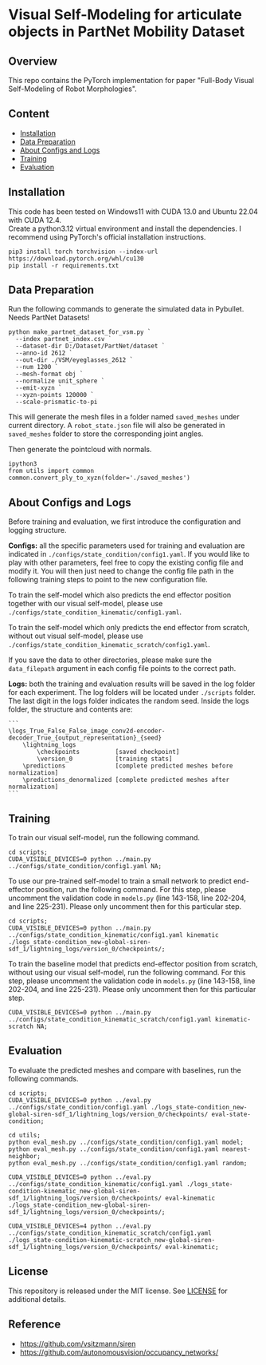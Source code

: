 # Visual Self-Modeling for articulate objects in PartNet Mobility Dataset

## Overview
This repo contains the PyTorch implementation for paper "Full-Body Visual Self-Modeling of Robot Morphologies".


## Content

- [Installation](#installation)
- [Data Preparation](#data-preparation)
- [About Configs and Logs](#about-configs-and-logs)
- [Training](#training)
- [Evaluation](#evaluation)

## Installation

This code has been tested on Windows11 with CUDA 13.0 and Ubuntu 22.04 with CUDA 12.4.  
Create a python3.12 virtual environment and install the dependencies. I recommend using PyTorch's official installation instructions.

```
pip3 install torch torchvision --index-url https://download.pytorch.org/whl/cu130
pip install -r requirements.txt
```

## Data Preparation

Run the following commands to generate the simulated data in Pybullet. Needs PartNet Datasets!

```
python make_partnet_dataset_for_vsm.py `
  --index partnet_index.csv `
  --dataset-dir D:/Dataset/PartNet/dataset `
  --anno-id 2612 `
  --out-dir ./VSM/eyeglasses_2612 `
  --num 1200 `
  --mesh-format obj `
  --normalize unit_sphere `
  --emit-xyzn `
  --xyzn-points 120000 `
  --scale-prismatic-to-pi
```

This will generate the mesh files in a folder named `saved_meshes` under current directory. A `robot_state.json` file will also be generated in `saved_meshes` folder to store the corresponding joint angles.

Then generate the pointcloud with normals.

```
ipython3
from utils import common
common.convert_ply_to_xyzn(folder='./saved_meshes')
```

## About Configs and Logs

Before training and evaluation, we first introduce the configuration and logging structure.

**Configs:** all the specific parameters used for training and evaluation are indicated in `./configs/state_condition/config1.yaml`. If you would like to play with other parameters, feel free to copy the existing config file and modify it. You will then just need to change the config file path in the following training steps to point to the new configuration file.

To train the self-model which also predicts the end effector position together with our visual self-model, please use `./configs/state_condition_kinematic/config1.yaml`.

To train the self-model which only predicts the end effector from scratch, without out visual self-model, please use `./configs/state_condition_kinematic_scratch/config1.yaml`.

If you save the data to other directories, please make sure the `data_filepath` argument in each config file points to the correct path.

**Logs:** both the training and evaluation results will be saved in the log folder for each experiment. The log folders will be located under `./scripts` folder. The last digit in the logs folder indicates the random seed. Inside the logs folder, the structure and contents are:

    ```
    \logs_True_False_False_image_conv2d-encoder-decoder_True_{output_representation}_{seed}
        \lightning_logs
            \checkpoints          [saved checkpoint]
            \version_0            [training stats]
        \predictions              [complete predicted meshes before normalization]
        \predictions_denormalized [complete predicted meshes after normalization]
    ```

## Training

To train our visual self-model, run the following command.

```
cd scripts;
CUDA_VISIBLE_DEVICES=0 python ../main.py ../configs/state_condition/config1.yaml NA;
```

To use our pre-trained self-model to train a small network to predict end-effector position, run the following command. For this step, please uncomment the validation code in `models.py` (line 143-158, line 202-204, and line 225-231). Please only uncomment then for this particular step.

```
cd scripts;
CUDA_VISIBLE_DEVICES=0 python ../main.py ../configs/state_condition_kinematic/config1.yaml kinematic ./logs_state-condition_new-global-siren-sdf_1/lightning_logs/version_0/checkpoints/;
```

To train the baseline model that predicts end-effector position from scratch, without using our visual self-model, run the following command. For this step, please uncomment the validation code in `models.py` (line 143-158, line 202-204, and line 225-231). Please only uncomment then for this particular step.

```
CUDA_VISIBLE_DEVICES=0 python ../main.py ../configs/state_condition_kinematic_scratch/config1.yaml kinematic-scratch NA;
```

## Evaluation

To evaluate the predicted meshes and compare with baselines, run the following commands.

```
cd scripts;
CUDA_VISIBLE_DEVICES=0 python ../eval.py ../configs/state_condition/config1.yaml ./logs_state-condition_new-global-siren-sdf_1/lightning_logs/version_0/checkpoints/ eval-state-condition;

cd utils;
python eval_mesh.py ../configs/state_condition/config1.yaml model;
python eval_mesh.py ../configs/state_condition/config1.yaml nearest-neighbor;
python eval_mesh.py ../configs/state_condition/config1.yaml random;

CUDA_VISIBLE_DEVICES=0 python ../eval.py ../configs/state_condition_kinematic/config1.yaml ./logs_state-condition-kinematic_new-global-siren-sdf_1/lightning_logs/version_0/checkpoints/ eval-kinematic ./logs_state-condition_new-global-siren-sdf_1/lightning_logs/version_0/checkpoints/;

CUDA_VISIBLE_DEVICES=4 python ../eval.py ../configs/state_condition_kinematic_scratch/config1.yaml ./logs_state-condition-kinematic-scratch_new-global-siren-sdf_1/lightning_logs/version_0/checkpoints/ eval-kinematic;
```

## License

This repository is released under the MIT license. See [LICENSE](LICENSE) for additional details.

## Reference

- https://github.com/vsitzmann/siren
- https://github.com/autonomousvision/occupancy_networks/